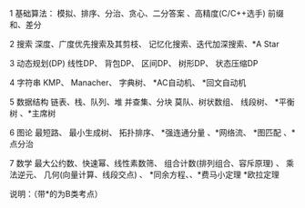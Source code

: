 1 基础算法：
   模拟、排序、分治、贪心、二分答案 、高精度(C/C++选手) 前缀和、差分

2 搜索
   深度、广度优先搜索及其剪枝、 记忆化搜索、迭代加深搜索、*A Star

3 动态规划(DP)
  线性DP、 背包DP、 区间DP、 树形DP、 状态压缩DP

4 字符串
   KMP、 Manacher、 字典树、 *AC自动机、 *回文自动机 

5 数据结构
   链表、栈、队列、堆 并查集、分块
   莫队、树状数组、 线段树、 *平衡树 、*主席树

6 图论
   最短路、 最小生成树、 拓扑排序、
   *强连通分量 、*网络流、 *图匹配 、*点分治

7  数学
    最大公约数、快速幂、线性素数筛、 组合计数(排列组合、容斥原理) 、
    乘法逆元、 几何(向量计算、线段交点) 、
    *同余方程、、*费马小定理 *欧拉定理

说明：（带*的为B类考点）